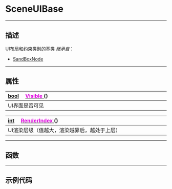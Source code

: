 # SceneUIBase
------------------------------------------------------------------------------------------
## 描述

UI布局和约束类别的基类
*继承自*：
* [SandBoxNode](/Api/Class/NoType/SandBoxNode.md)

------------------------------------------------------------------------------------------
## 属性

|<div style="width:1000px">[bool](/Api/DataType/bool.md) &emsp;[<font color="dd00dd">Visible</font> ]() ()</div>|
|:---|
|UI界面是否可见|

|<div style="width:1000px">[int](/Api/DataType/int.md) &emsp;[<font color="dd00dd">RenderIndex</font> ]() ()</div>|
|:---|
|UI渲染层级（值越大，渲染越靠后，越处于上层）|


------------------------------------------------------------------------------------------
## 函数


------------------------------------------------------------------------------------------
## 示例代码



